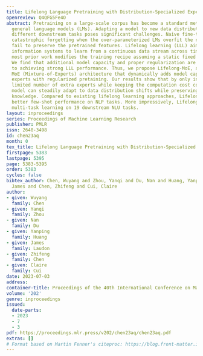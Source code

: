 ```yaml
---
title: Lifelong Language Pretraining with Distribution-Specialized Experts
openreview: Q4QFG5Fe4O
abstract: Pretraining on a large-scale corpus has become a standard method to build
  general language models (LMs). Adapting a model to new data distributions targeting
  different downstream tasks poses significant challenges. Naive fine-tuning may incur
  catastrophic forgetting when the over-parameterized LMs overfit the new data but
  fail to preserve the pretrained features. Lifelong learning (LLL) aims to enable
  information systems to learn from a continuous data stream across time. However,
  most prior work modifies the training recipe assuming a static fixed network architecture.
  We find that additional model capacity and proper regularization are key elements
  to achieving strong LLL performance. Thus, we propose Lifelong-MoE, an extensible
  MoE (Mixture-of-Experts) architecture that dynamically adds model capacity via adding
  experts with regularized pretaining. Our results show that by only introducing a
  limited number of extra experts while keeping the computation cost constant, our
  model can steadily adapt to data distribution shifts while preserving the previous
  knowledge. Compared to existing lifelong learning approaches, Lifelong-MoE achieves
  better few-shot performance on NLP tasks. More impressively, Lifelong-MoE surpasses
  multi-task learning on 19 downstream NLU tasks.
layout: inproceedings
series: Proceedings of Machine Learning Research
publisher: PMLR
issn: 2640-3498
id: chen23aq
month: 0
tex_title: Lifelong Language Pretraining with Distribution-Specialized Experts
firstpage: 5383
lastpage: 5395
page: 5383-5395
order: 5383
cycles: false
bibtex_author: Chen, Wuyang and Zhou, Yanqi and Du, Nan and Huang, Yanping and Laudon,
  James and Chen, Zhifeng and Cui, Claire
author:
- given: Wuyang
  family: Chen
- given: Yanqi
  family: Zhou
- given: Nan
  family: Du
- given: Yanping
  family: Huang
- given: James
  family: Laudon
- given: Zhifeng
  family: Chen
- given: Claire
  family: Cui
date: 2023-07-03
address: 
container-title: Proceedings of the 40th International Conference on Machine Learning
volume: '202'
genre: inproceedings
issued:
  date-parts:
  - 2023
  - 7
  - 3
pdf: https://proceedings.mlr.press/v202/chen23aq/chen23aq.pdf
extras: []
# Format based on Martin Fenner's citeproc: https://blog.front-matter.io/posts/citeproc-yaml-for-bibliographies/
---
```

